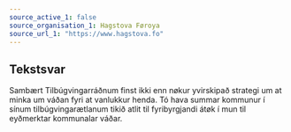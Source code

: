 ```yaml
---
source_active_1: false
source_organisation_1: Hagstova Føroya
source_url_1: "https://www.hagstova.fo"
---
```

## Tekstsvar  
Sambært Tilbúgvingarráðnum finst ikki enn nøkur yvirskipað strategi um at minka um váðan fyri at vanlukkur henda. Tó hava summar kommunur í sínum tilbúgvingarætlanum tikið atlit til fyribyrgjandi átøk í mun til eyðmerktar kommunalar váðar.

